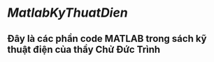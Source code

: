 # $Matlab Ky Thuat Dien$
## Đây là các phần code MATLAB trong sách kỹ thuật điện của thầy Chử Đức Trình
